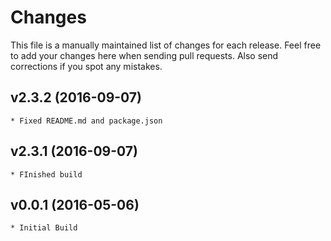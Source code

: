 # Changes

This file is a manually maintained list of changes for each release. Feel free
to add your changes here when sending pull requests. Also send corrections if
you spot any mistakes.

## v2.3.2 (2016-09-07)

	* Fixed README.md and package.json

## v2.3.1 (2016-09-07)

	* FInished build

## v0.0.1 (2016-05-06)

	* Initial Build